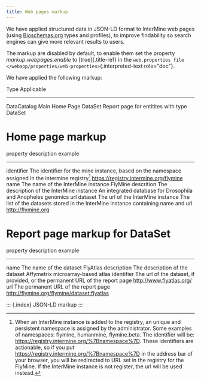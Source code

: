 ```yaml
---
title: Web pages markup
---
```


We have applied structured data in JSON-LD format to InterMine web pages
(using [Bioschemas.org](https://bioschemas.org) types and profiles), to
improve findability so search engines can give more relevant results to
users.

The markup are disabled by default, to enable them set the property
*markup.webpages.enable* to [true]{.title-ref} in the
`web.properties file </webapp/properties/web-properties>`{.interpreted-text
role="doc"}.

We have applied the following markup:

  Type          Applicable
  ------------- ---------------------------------------------
  DataCatalog   Main Home Page
  DataSet       Report page for entitites with type DataSet

Home page markup
================

  property      description                                                                                                           example
  ------------- --------------------------------------------------------------------------------------------------------------------- --------------------------------------------------------------
  identifier    The identifier for the mine instance, based on the namespace assigned in the intermine registry[^1]                   <https://registry.intermine.org/flymine>
  name          The name of the InterMine instance                                                                                    FlyMine
  descrition    The description of the InterMine instance                                                                             An integrated database for Drosophila and Anopheles genomics
  url dataset   The url of the InterMine instance The list of the datasets stored in the InterMine instance containing name and url   <http://flymine.org>

Report page markup for DataSet
==============================

  property      description                                                                    example
  ------------- ------------------------------------------------------------------------------ -----------------------------------------------
  name          The name of the dataset                                                        FlyAtlas
  description   The description of the dataset                                                 Affymetrix microarray-based atlas
  identifier    The url of the dataset, if provided, or the permanent URL of the report page   <http://www.flyatlas.org/>
  url           The permanent URL of the report page                                           <http://flymine.org/flymine/dataset:flyatlas>

::: {.index}
JSON-LD markup
:::

[^1]: When an InterMine instance is added to the registry, an unique and
    persistent namespace is assigned by the administrator. Some examples
    of namespaces: flymine, humanmine, flymine.beta. The identifier will
    be: <https://registry.intermine.org/%7Bnamespace%7D>. These
    identifiers are actionable, so if you put
    <https://registry.intermine.org/%7Bnamespace%7D> in the address bar
    of your browser, you will be redirected to URL set in the registry
    for the FlyMine. If the InterMine instance is not register, the url
    will be used instead.

